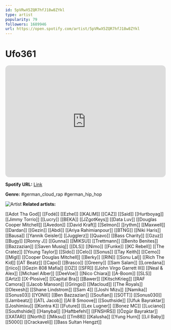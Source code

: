 ```yaml
---
id: 5pVRwX5ZQR7hfJ18w8ZYkl
type: artist
popularity: 79
followers: 1689946
url: https://open.spotify.com/artist/5pVRwX5ZQR7hfJ18w8ZYkl
---
```

# Ufo361

<iframe style="border-radius:12px" src="https://open.spotify.com/embed/artist/5pVRwX5ZQR7hfJ18w8ZYkl" width="100%" height="352" frameBorder="0" allowfullscreen="" allow="autoplay; clipboard-write; encrypted-media; fullscreen; picture-in-picture" loading="lazy"></iframe>

**Spotify URL:** [Link](https://open.spotify.com/artist/5pVRwX5ZQR7hfJ18w8ZYkl)

**Genre:**  #german_cloud_rap #german_hip_hop

![Artist](https://i.scdn.co/image/ab6761610000e5ebb58fed51fe9decff1c4ef7fe)
**Related artists:**

[[Adot Tha God]]
[[Fodé]]
[[Ezhel]]
[[KALIM]]
[[CAZ]]
[[Said]]
[[Hurtboyag]]
[[Jimmy Torrio]]
[[Lucry]]
[[BEKA]]
[[JZgotKeys]]
[[Data Luv]]
[[Douglas Cooper Mitchell]]
[[Avedon]]
[[David Kraft]]
[[Selmon]]
[[rythm]]
[[Maxwell]]
[[Dardan]]
[[Gezin]]
[[Abdi]]
[[Ariya Rahimianpour]]
[[BTNG]]
[[Niki Haris]]
[[Bausa]]
[[Yannik Geisler]]
[[Jugglerz]]
[[Quavo]]
[[Bass Charity]]
[[Gzuz]]
[[Bugy]]
[[Ronny J]]
[[Gunna]]
[[MIKSU]]
[[Trettmann]]
[[Benito Benites]]
[[Bazzazian]]
[[Saven Musiq]]
[[DLS]]
[[Nimo]]
[[Funke]]
[[KC Rebell]]
[[The Cratez]]
[[Young Taylor]]
[[Sido]]
[[Celo]]
[[Sonus]]
[[Tay Keith]]
[[Cemo]]
[[Migl]]
[[Cooper Douglas Mitchell]]
[[Berky]]
[[RIN]]
[[Sonu Lal]]
[[Rich The Kid]]
[[AT Beatz]]
[[Capo]]
[[Brasco]]
[[Greeny]]
[[Sam Salam]]
[[Loredana]]
[[riico]]
[[Gezin 808 Mafia]]
[[OZ]]
[[SFR]]
[[John Virgo Garrett III]]
[[Neal & Alex]]
[[Michael Alber]]
[[DeeVoe]]
[[Nico Chiara]]
[[A-Boom]]
[[SLS]]
[[Artz]]
[[X-Plosive]]
[[Capital Bra]]
[[Bawer]]
[[KitschKrieg]]
[[RAF Camora]]
[[Jacob Manson]]
[[Gringo]]
[[Macloud]]
[[The Royals]]
[[Olexesh]]
[[Shane Lindstrom]]
[[Sam 4]]
[[Joshi Mizu]]
[[Namika]]
[[Sonus03]]
[[YONII]]
[[Ben Bazzazian]]
[[Soufian]]
[[SOTT]]
[[Sonus030]]
[[Jambeatz]]
[[ATL Jacob]]
[[Al B Smoove]]
[[Southside]]
[[Ufuk Bayraktar]]
[[Joshimixu]]
[[Kontra K]]
[[Future]]
[[Lex Lugner]]
[[Bonez MC]]
[[Luciano]]
[[Southshide]]
[[Hanybal]]
[[Haftbefehl]]
[[FNSHRS]]
[[Özgür Bayraktar]]
[[XATAR]]
[[North]]
[[Miksu]]
[[Tm88]]
[[Kalusha]]
[[Yung Hurn]]
[[Lil Baby]]
[[5000]]
[[Crackaveli]]
[[Bass Sultan Hengzt]]
